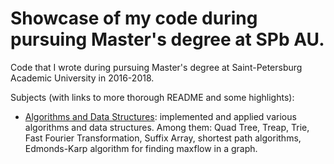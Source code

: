 # Showcase of my code during pursuing Master's degree at SPb AU.

Code that I wrote during pursuing Master's degree at Saint-Petersburg Academic University in 2016-2018. 

Subjects (with links to more thorough README and some highlights):
- [Algorithms and Data Structures](https://github.com/ItsLastDay/academic_university_2016-2018/blob/master/Algorithms/README.md): implemented and applied various algorithms and data structures. Among them: Quad Tree, Treap, Trie, Fast Fourier Transformation, Suffix Array, shortest path algorithms, Edmonds-Karp algorithm for finding maxflow in a graph.
